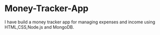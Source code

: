 # Money-Tracker-App
I have build a money tracker app for managing expenses and income using HTML,CSS,Node.js and MongoDB.
